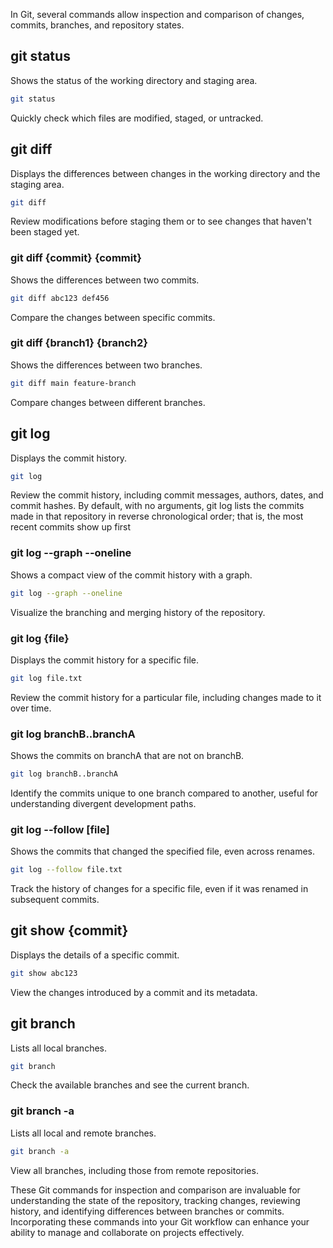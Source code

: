 In Git, several commands allow inspection and comparison of changes, commits, branches, and repository states. 

## **git status**

Shows the status of the working directory and staging area.

  ```bash
  git status
  ```
 Quickly check which files are modified, staged, or untracked.

## **git diff**

 Displays the differences between changes in the working directory and the staging area.

  ```bash
  git diff
  ```
 Review modifications before staging them or to see changes that haven't been staged yet.

### **git diff \{commit\} \{commit\}**

 Shows the differences between two commits.

  ```bash
  git diff abc123 def456
  ```
 Compare the changes between specific commits.

### **git diff \{branch1\} \{branch2\}**

 Shows the differences between two branches.

  ```bash
  git diff main feature-branch
  ```
 Compare changes between different branches.

## **git log**

 Displays the commit history.

  ```bash
  git log
  ```
 Review the commit history, including commit messages, authors, dates, and commit hashes. By default, with no arguments, git log lists the commits made in that repository in reverse chronological order; that is, the most recent commits show up first

### **git log --graph --oneline**

 Shows a compact view of the commit history with a graph.

  ```bash
  git log --graph --oneline
  ```
 Visualize the branching and merging history of the repository.

### **git log \{file\}**

 Displays the commit history for a specific file.

  ```bash
  git log file.txt
  ```
 Review the commit history for a particular file, including changes made to it over time.

### **git log branchB..branchA**

 Shows the commits on branchA that are not on branchB.

  ```bash
  git log branchB..branchA
  ```
 Identify the commits unique to one branch compared to another, useful for understanding divergent development paths.

### **git log --follow \[file\]**

 Shows the commits that changed the specified file, even across renames.

  ```bash
  git log --follow file.txt
  ```
 Track the history of changes for a specific file, even if it was renamed in subsequent commits.

## **git show \{commit\}**

 Displays the details of a specific commit.

  ```bash
  git show abc123
  ```
 View the changes introduced by a commit and its metadata.

## **git branch**

 Lists all local branches.

  ```bash
  git branch
  ```
 Check the available branches and see the current branch.

### **git branch -a**

 Lists all local and remote branches.

  ```bash
  git branch -a
  ```
 View all branches, including those from remote repositories.


These Git commands for inspection and comparison are invaluable for understanding the state of the repository, tracking changes, reviewing history, and identifying differences between branches or commits. Incorporating these commands into your Git workflow can enhance your ability to manage and collaborate on projects effectively.